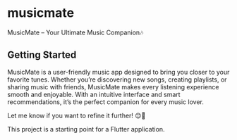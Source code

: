 # musicmate

MusicMate – Your Ultimate Music Companion🎶

## Getting Started

MusicMate is a user-friendly music app designed to bring you closer to your favorite tunes. Whether you’re discovering new songs, creating playlists, or sharing music with friends, MusicMate makes every listening experience smooth and enjoyable. With an intuitive interface and smart recommendations, it’s the perfect companion for every music lover.

Let me know if you want to refine it further! 😊🎵

This project is a starting point for a Flutter application.

